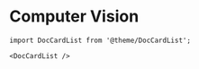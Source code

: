 # Computer Vision

```mdx-code-block
import DocCardList from '@theme/DocCardList';

<DocCardList />
```
